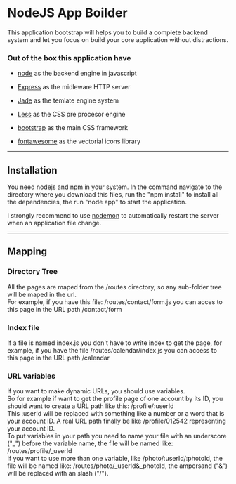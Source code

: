 NodeJS App Boilder
=================

This application bootstrap will helps you to build a complete backend system and let you focus on build your core application without distractions.

### Out of the box this application have

*	[node](http://nodejs.org/ "NodeJs")
	as the backend engine in javascript

*	[Express](http://expressjs.com/ "Express")
	as the midleware HTTP server

*	[Jade](http://jade-lang.com/ "Jade")
	as the temlate engine system

*	[Less](http://lesscss.org/ "Less")
	as the CSS pre procesor engine

*	[bootstrap](http://twitter.github.com/bootstrap/ "Twitter Bootstrap")
	as the main CSS framework

*	[fontawesome](http://fortawesome.github.com/Font-Awesome/ "Font-Awesome")
	as the vectorial icons library

***

## Installation

You need nodejs and npm in your system. In the command navigate to the directory where you download this files, run the "npm install" to install all the dependencies, the run "node app" to start the application.

I strongly recommend to use [nodemon](https://github.com/remy/nodemon "nodemon") to automatically restart the server when an application file change.

***

## Mapping

### Directory Tree

All the pages are maped from the /routes directory, so any sub-folder tree will be maped in the url.  
For example, if you have this file: /routes/contact/form.js you can acces to this page in the URL path /contact/form

### Index file

If a file is named index.js you don't have to write index to get the page, for example, if you have the file /routes/calendar/index.js you can access to this page in the URL path /calendar

### URL variables

If you want to make dynamic URLs, you should use variables.  
So for example if want to get the profile page of one account by its ID, you should want to create a URL path like this: /profile/:userId   
This :userId will be replaced with something like a number or a word that is your account ID. A real URL path finally be like /profile/012542 representing your account ID.  
To put variables in your path you need to name your file with an underscore ("_") before the variable name, the file will be named like: /routes/profile/_userId  
If you want to use more than one variable, like /photo/:userId/:photoId, the file will be named like: /routes/photo/_userId&amp;_photoId, the ampersand ("&amp;") will be replaced with an slash ("/").